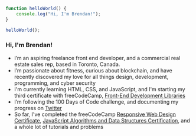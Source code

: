 ```javascript
function helloWorld() {
    console.log("Hi, I'm Brendan!");
}

helloWorld();
```


### Hi,  I'm Brendan! 

- I’m an aspiring freelance front end developer, and a commercial real estate sales rep, based in Toronto, Canada. 
- I’m passionate about fitness, curious about blockchain, and have recently discovered my love for all things design, development, programming, and cyber security
- I'm currently learning HTML, CSS, and JavaScript, and I'm starting my third certificate with freeCodeCamp, [Front-End Development Libraries](https://www.freecodecamp.org/learn/front-end-libraries/)
- I’m following the 100 Days of Code challenge, and documenting my progress on [Twitter](https://twitter.com/BrendanMadden_)
- So far, I've completed the freeCodeCamp [Responsive Web Design Certificate](https://www.freecodecamp.org/certification/bmadden/responsive-web-design), [JavaScript Algorithms and Data Structures Certification](https://www.freecodecamp.org/certification/bmadden/javascript-algorithms-and-data-structures), and a whole lot of tutorials and problems